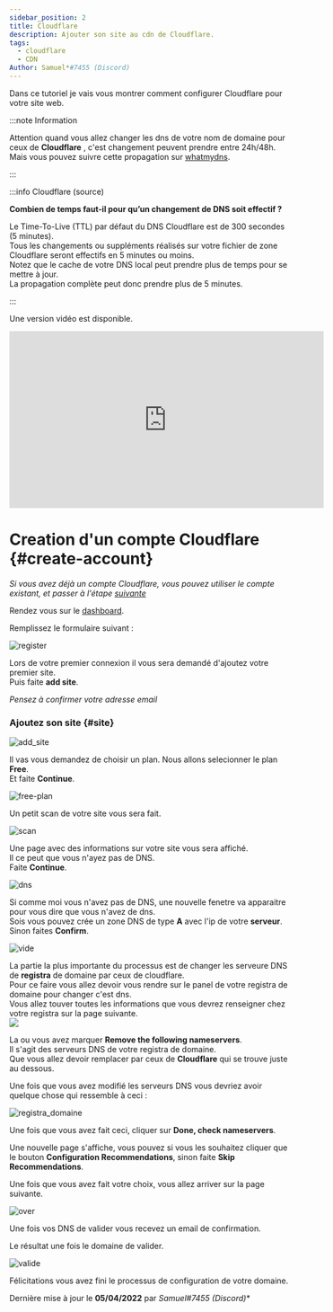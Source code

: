 ```yaml
---
sidebar_position: 2
title: Cloudflare
description: Ajouter son site au cdn de Cloudflare.
tags:
  - cloudflare
  - CDN
Author: Samuel*#7455 (Discord)
---
```



Dans ce tutoriel je vais vous montrer comment configurer Cloudflare pour votre site web.

:::note Information

Attention quand vous allez changer les dns de votre nom de domaine pour ceux de **Cloudflare** , c'est changement peuvent prendre entre 24h/48h.
Mais vous pouvez suivre cette propagation sur [whatmydns](https://www.whatsmydns.net/).

:::

:::info Cloudflare (source)

**Combien de temps faut-il pour qu’un changement de DNS soit effectif ?**

Le Time-To-Live (TTL) par défaut du DNS Cloudflare est de 300 secondes (5 minutes).<br/>
Tous les changements ou suppléments réalisés sur votre fichier de zone Cloudflare seront effectifs en 5 minutes ou moins.<br/>
Notez que le cache de votre DNS local peut prendre plus de temps pour se mettre à jour. <br/>
La propagation complète peut donc prendre plus de 5 minutes.<br/>

:::

Une version vidéo est disponible.

<iframe width="560" height="315" src="https://www.youtube.com/embed/mKki2xuD_k4" title="YouTube video player" frameborder="0" allow="accelerometer; autoplay; clipboard-write; encrypted-media; gyroscope; picture-in-picture" allowfullscreen></iframe>

# Creation d'un compte Cloudflare {#create-account}

*Si vous avez déjà un compte Cloudflare, vous pouvez utiliser le compte existant, et passer à l'étape [suivante](#site)*

Rendez vous sur le [dashboard](https://dash.cloudflare.com/sign-up).<br/>

Remplissez le formulaire suivant :


![register](https://media.tutorapide.xyz/h61alzxn0kv4.png)

Lors de votre premier connexion il vous sera demandé d'ajoutez votre premier site.<br/>Puis faite **add site**.

*Pensez à confirmer votre adresse email*

### Ajoutez son site {#site}

![add_site](https://media.tutorapide.xyz/to7elxu8467e.png)

Il vas vous demandez de choisir un plan. Nous allons selecionner le plan **Free**.<br/>Et faite **Continue**.

![free-plan](https://media.tutorapide.xyz/dopkrtq331at.png)

Un petit scan de votre site vous sera fait.<br/>

![scan](https://media.tutorapide.xyz/ch7byhuct0zn.png)

Une page avec des informations sur votre site vous sera affiché.<br/>Il ce peut que vous n'ayez pas de DNS.<br/>Faite **Continue**.<br/>

![dns](https://media.tutorapide.xyz/sxsota40h10f.png)

Si comme moi vous n'avez pas de DNS, une nouvelle fenetre va apparaitre pour vous dire que vous n'avez de dns.<br/>
Sois vous pouvez crée un zone DNS de type **A** avec l'ip de votre **serveur**.<br/>Sinon faites **Confirm**.<br/>

![vide](https://media.tutorapide.xyz/w4weglt7hkl0.png)

La partie la plus importante du processus est de changer les serveure DNS de **registra** de domaine par ceux de cloudflare.<br/>
Pour ce faire vous allez devoir vous rendre sur le panel de votre registra de domaine pour changer c'est dns.<br/>
Vous allez touver toutes les informations que vous devrez renseigner chez votre registra sur la page suivante.<br/>
![](https://media.tutorapide.xyz/xhtrfnrkhqtz.png)

La ou vous avez marquer **Remove the following nameservers**.<br/> Il s'agit des serveurs DNS de votre registra de domaine.<br/>Que vous allez devoir remplacer par ceux de **Cloudflare** qui se trouve juste au dessous.<br/>

Une fois que vous avez modifié les serveurs DNS vous devriez avoir quelque chose qui ressemble à ceci :

![registra_domaine](https://media.tutorapide.xyz/qwwd1o2cotxp.png)

Une fois que vous avez fait ceci, cliquer sur **Done, check nameservers**.<br/>

Une nouvelle page s'affiche, vous pouvez si vous les souhaitez cliquer que le bouton **Configuration Recommendations**, sinon faite **Skip Recommendations**.<br/>

Une fois que vous avez fait votre choix, vous allez arriver sur la page suivante.<br/>

![over](https://media.tutorapide.xyz/24txv6z4tlc8.png)

Une fois vos DNS de valider vous recevez un email de confirmation.<br/>

Le résultat une fois le domaine de valider.<br/>

![valide](https://media.tutorapide.xyz/pupmuk9xf60k.png)

Félicitations vous avez fini le processus de configuration de votre domaine.<br/>

Dernière mise à jour le **05/04/2022** par **Samuel*#7455 (Discord)**